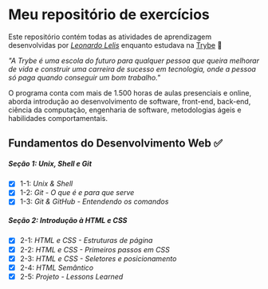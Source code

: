 # Meu repositório de exercícios

Este repositório contém todas as atividades de aprendizagem desenvolvidas por _[Leonardo Lelis](LinkDoSeuLinkedinAqui)_ enquanto estudava na [Trybe](https://www.betrybe.com/) 🚀

_"A Trybe é uma escola do futuro para qualquer pessoa que queira melhorar de vida e construir uma carreira de sucesso em tecnologia, onde a pessoa só paga quando conseguir um bom trabalho."_

O programa conta com mais de 1.500 horas de aulas presenciais e online, aborda introdução ao desenvolvimento de software, front-end, back-end, ciência da computação, engenharia de software, metodologias ágeis e habilidades comportamentais.

## Fundamentos do Desenvolvimento Web ✅

##### Seção 1: Unix, Shell e Git

- [x] 1-1: _Unix & Shell_
- [x] 1-2: _Git - O que é e para que serve_
- [x] 1-3: _Git & GitHub - Entendendo os comandos_

##### Seção 2: Introdução à HTML e CSS

- [x] 2-1: _HTML e CSS - Estruturas de página_
- [x] 2-2: _HTML e CSS - Primeiros passos em CSS_
- [x] 2-3: _HTML e CSS - Seletores e posicionamento_
- [x] 2-4: _HTML Semântico_
- [x] 2-5: _Projeto - Lessons Learned_
